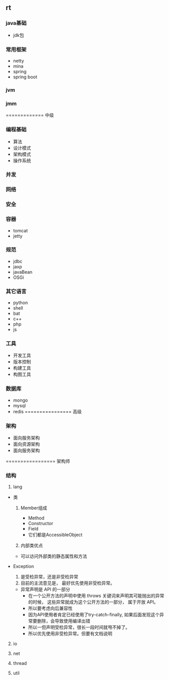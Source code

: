 ## rt

### java基础
 * jdk包
 
### 常用框架
 * netty
 * mina
 * spring
 * spring boot
 
### jvm

### jmm
 
============= 中级 

### 编程基础
 * 算法
 * 设计模式
 * 架构模式
 * 操作系统
 
### 并发

### 网络

### 安全

### 容器
 * tomcat 
 * jetty
 
### 规范
 * jdbc
 * jaxp
 * javaBean
 * OSGi

### 其它语言
 * python
 * shell
 * bat
 * c++
 * php
 * js

### 工具
 * 开发工具
 * 版本控制
 * 构建工具
 * 构图工具
 
### 数据库
 * mongo
 * mysql
 * redis
 ================ 高级
 

### 架构
 * 面向服务架构
 * 面向资源架构
 * 面向服务架构
 
================= 架构师
 

### 结构
 1. lang
   * 类
     1. Member组成
        * Method
        * Constructor
        * Field
        * 它们都是AccessibleObject
        
      2. 内部类优点
        * 可以访问外部类的静态属性和方法 
        
   * Exception
      1. 是受检异常，还是非受检异常
      2. 目前的主流意见是， 最好优先使用非受检异常。
        * 异常声明是 API 的一部分
          + 在一个公开方法的声明中使用 throws 关键词来声明其可能抛出的异常的时候， 这些异常就成为这个公开方法的一部分， 属于开放 API。
          + 所以要考虑向后兼容性
          + 因为API使用者肯定已经使用了try-catch-finally, 如果后面发现这个异常要删除，会导致使用编译出错
          + 所以一但声明受检异常，很长一段时间就甩不掉了。
          + 所以优先使用非受检异常。但要有文档说明
 2. io
 
 3. net
 
 4. thread
 
 5. util